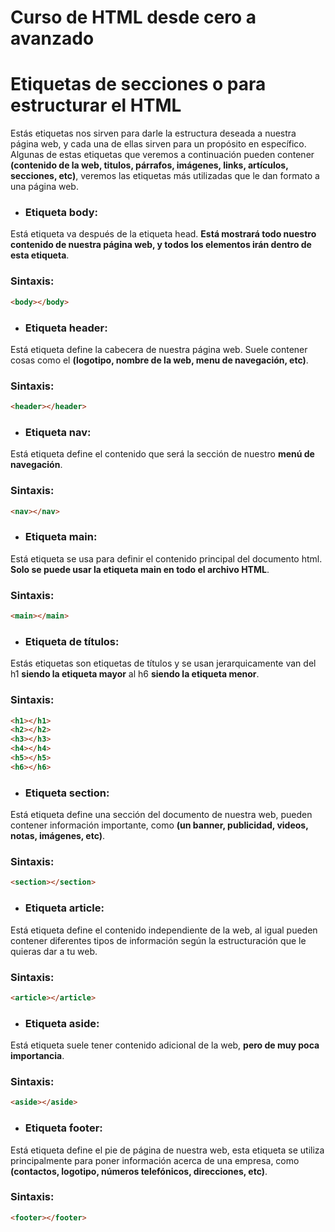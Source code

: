 # Curso de HTML desde cero a avanzado

# Etiquetas de secciones o para estructurar el HTML
Estás etiquetas nos sirven para darle la estructura deseada a nuestra página web, y cada una de ellas sirven para un propósito en específico. Algunas de estas etiquetas que veremos a continuación pueden contener **(contenido de la web, titulos, párrafos, imágenes, links, artículos, secciones, etc)**, veremos las etiquetas más utilizadas que le dan formato a una página web.

* ### Etiqueta body:
Está etiqueta va después de la etiqueta head. **Está mostrará todo nuestro contenido de nuestra página web, y todos los elementos irán dentro de esta etiqueta**.

### Sintaxis:

```html
<body></body>
```

* ### Etiqueta header:
Está etiqueta define la cabecera de nuestra página web. Suele contener cosas como el **(logotipo, nombre de la web, menu de navegación, etc)**.

### Sintaxis:
```html
<header></header>
```

* ### Etiqueta nav:
Está etiqueta define el contenido que será la sección de nuestro **menú de navegación**.

### Sintaxis:
```html
<nav></nav>
```

* ### Etiqueta main:
Está etiqueta se usa para definir el contenido principal del documento html. **Solo se puede usar la etiqueta main en todo el archivo HTML**.

### Sintaxis:
```html
<main></main>
```

* ### Etiqueta de títulos:
Estás etiquetas son etiquetas de títulos y se usan jerarquicamente van del h1 **siendo la etiqueta mayor** al h6 **siendo la etiqueta menor**.

### Sintaxis:
```html
<h1></h1>
<h2></h2>
<h3></h3>
<h4></h4>
<h5></h5>
<h6></h6>
```

* ### Etiqueta section:
Está etiqueta define una sección del documento de nuestra web, pueden contener información importante, como **(un banner, publicidad, videos, notas, imágenes, etc)**.

### Sintaxis:
```html
<section></section>
```

* ### Etiqueta article:
Está etiqueta define el contenido independiente de la web, al igual pueden contener diferentes tipos de información según la estructuración que le quieras dar a tu web.

### Sintaxis:
```html
<article></article>
```

* ### Etiqueta aside:
Está etiqueta suele tener contenido adicional de la web, **pero de muy poca importancia**.

### Sintaxis:
```html
<aside></aside>
```

* ### Etiqueta footer:
Está etiqueta define el pie de página de nuestra web, esta etiqueta se utiliza principalmente para poner información acerca de una empresa, como **(contactos, logotipo, números telefónicos, direcciones, etc)**.

### Sintaxis:
```html
<footer></footer>
```